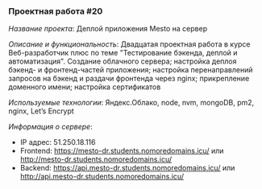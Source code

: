 ### Проектная работа #20

*Название проекта*: Деплой приложения Mesto на сервер

*Описание и функциональность*: Двадцатая проектная работа в курсе Веб-разработчик плюс по теме "Тестирование бэкенда, деплой и автоматизация". Создание облачного сервера; настройка деплоя бэкенд- и фронтенд-частей приложения; настройка перенаправлений запросов на бэкенд и раздачи фронтенда через nginx; прикрепление доменного имени; настройка сертификатов

*Используемые технологии*: Яндекс.Облако, node, nvm, mongoDB, pm2, nginx, Let’s Encrypt

*Информация о сервере*:
- IP адрес: 51.250.18.116
- Frontend: https://mesto-dr.students.nomoredomains.icu/ или http://mesto-dr.students.nomoredomains.icu/
- Backend: https://api.mesto-dr.students.nomoredomains.icu/ или http://api.mesto-dr.students.nomoredomains.icu/

